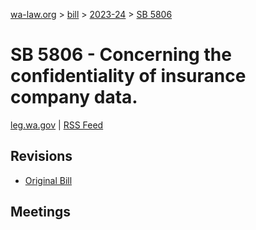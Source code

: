 [wa-law.org](/) > [bill](/bill/) > [2023-24](/bill/2023-24/) > [SB 5806](/bill/2023-24/sb/5806/)

# SB 5806 - Concerning the confidentiality of insurance company data.
[leg.wa.gov](https://app.leg.wa.gov/billsummary?BillNumber=5806&Year=2023&Initiative=false) | [RSS Feed](./rss.xml)

## Revisions
* [Original Bill](1/)

## Meetings